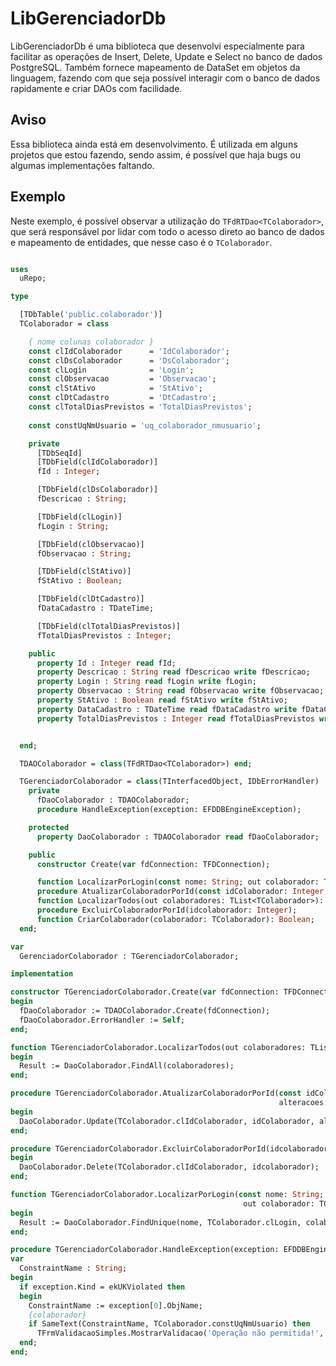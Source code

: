 # LibGerenciadorDb

LibGerenciadorDb é uma biblioteca que desenvolvi especialmente para facilitar as operações de Insert, Delete, Update e Select no banco de dados PostgreSQL. 
Também fornece mapeamento de DataSet em objetos da linguagem, fazendo com que seja possível interagir com o banco de dados rapidamente e criar DAOs com facilidade.

## Aviso

Essa biblioteca ainda está em desenvolvimento. É utilizada em alguns projetos que estou fazendo, sendo assim, é possível que haja bugs ou algumas implementações faltando.

## Exemplo

Neste exemplo, é possível observar a utilização do ``TFdRTDao<TColaborador>``, que será responsável por lidar com todo o acesso direto ao banco de dados e mapeamento de entidades, que nesse caso é o ``TColaborador``.

```pascal

uses
  uRepo;

type

  [TDbTable('public.colaborador')]
  TColaborador = class

    { nome colunas colaborador }
    const clIdColaborador      = 'IdColaborador';
    const clDsColaborador      = 'DsColaborador';
    const clLogin              = 'Login';
    const clObservacao         = 'Observacao';
    const clStAtivo            = 'StAtivo';
    const clDtCadastro         = 'DtCadastro';
    const clTotalDiasPrevistos = 'TotalDiasPrevistos';
	
	const constUqNmUsuario = 'uq_colaborador_nmusuario';

    private
      [TDbSeqId]
      [TDbField(clIdColaborador)]
      fId : Integer;

      [TDbField(clDsColaborador)]
      fDescricao : String;

      [TDbField(clLogin)]
      fLogin : String;

      [TDbField(clObservacao)]
      fObservacao : String;

      [TDbField(clStAtivo)]
      fStAtivo : Boolean;

      [TDbField(clDtCadastro)]
      fDataCadastro : TDateTime;

      [TDbField(clTotalDiasPrevistos)]
      fTotalDiasPrevistos : Integer;

    public
      property Id : Integer read fId;
      property Descricao : String read fDescricao write fDescricao;
      property Login : String read fLogin write fLogin;
      property Observacao : String read fObservacao write fObservacao;
      property StAtivo : Boolean read fStAtivo write fStAtivo;
      property DataCadastro : TDateTime read fDataCadastro write fDataCadastro;
      property TotalDiasPrevistos : Integer read fTotalDiasPrevistos write fTotalDiasPrevistos;


  end;

  TDAOColaborador = class(TFdRTDao<TColaborador>) end;

  TGerenciadorColaborador = class(TInterfacedObject, IDbErrorHandler)
    private
      fDaoColaborador : TDAOColaborador;
      procedure HandleException(exception: EFDDBEngineException);

    protected
      property DaoColaborador : TDAOColaborador read fDaoColaborador;

    public
      constructor Create(var fdConnection: TFDConnection);

      function LocalizarPorLogin(const nome: String; out colaborador: TColaborador): Boolean;
      procedure AtualizarColaboradorPorId(const idColaborador: Integer; alteracoes: TDictionary<String, Variant>);
      function LocalizarTodos(out colaboradores: TList<TColaborador>): Boolean;
      procedure ExcluirColaboradorPorId(idcolaborador: Integer);
      function CriarColaborador(colaborador: TColaborador): Boolean;
  end;

var
  GerenciadorColaborador : TGerenciadorColaborador;

implementation

constructor TGerenciadorColaborador.Create(var fdConnection: TFDConnection);
begin
  fDaoColaborador := TDAOColaborador.Create(fdConnection);
  fDaoColaborador.ErrorHandler := Self;
end;

function TGerenciadorColaborador.LocalizarTodos(out colaboradores: TList<TColaborador>): Boolean;
begin
  Result := DaoColaborador.FindAll(colaboradores);
end;

procedure TGerenciadorColaborador.AtualizarColaboradorPorId(const idColaborador: Integer;
                                                            alteracoes: TDictionary<String, Variant>);
begin
  DaoColaborador.Update(TColaborador.clIdColaborador, idColaborador, alteracoes);
end;

procedure TGerenciadorColaborador.ExcluirColaboradorPorId(idcolaborador: Integer);
begin
  DaoColaborador.Delete(TColaborador.clIdColaborador, idcolaborador);
end;

function TGerenciadorColaborador.LocalizarPorLogin(const nome: String;
                                                    out colaborador: TColaborador): Boolean;
begin
  Result := DaoColaborador.FindUnique(nome, TColaborador.clLogin, colaborador);
end;

procedure TGerenciadorColaborador.HandleException(exception: EFDDBEngineException);
var
  ConstraintName : String;
begin
  if exception.Kind = ekUKViolated then
  begin
    ConstraintName := exception[0].ObjName;
    {colaborador}
    if SameText(ConstraintName, TColaborador.constUqNmUsuario) then
      TFrmValidacaoSimples.MostrarValidacao('Operação não permitida!', 'Já existe um colaborador com este login! Verifique.', '')
  end;
end;

```
